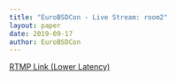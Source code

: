 ```yaml
---
title: "EuroBSDCon - Live Stream: room2"
layout: paper
date: 2019-09-17
author: EuroBSDCon
---
```

<script type="text/javascript" src="//eurobsdcon-embed.secdn.net/clappr/0.3.8/clappr.min.js"></script>
<script type="text/javascript" src="//eurobsdcon-embed.secdn.net/clappr/0.3.8/level-selector.min.js"></script>

<div id="se_video_2"></div>

<script type="text/javascript">
var player = new Clappr.Player({
       source: 'https://eurobsdcon-hls.secdn.net/eurobsdcon-live/play/room2.smil/playlist.m3u8',
       parentId: "#se_video_2",
       autoPlay: true ,
       poster: 'https://eurobsdcon-hls.secdn.net/eurobsdcon-live/play/room2/thumbnail.jpg',
       width: '720',
       height: '400',
       plugins: {core: [LevelSelector], playback: []},
});
</script>

[RTMP Link (Lower Latency)](rtmp://eurobsdcon-vsn.secdn.net/eurobsdcon-live/play/room2)

